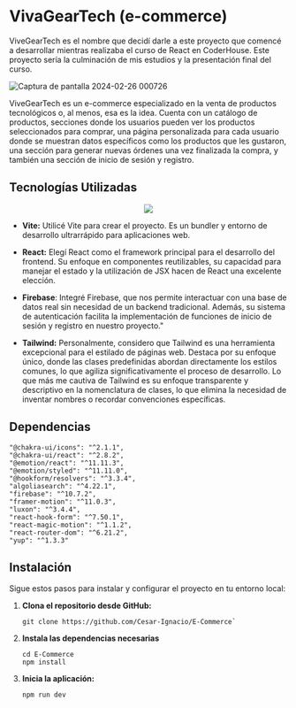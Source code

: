 # VivaGearTech (e-commerce)
ViveGearTech es el nombre que decidí darle a este proyecto que comencé a desarrollar mientras realizaba el curso de React en CoderHouse. Este proyecto sería la culminación de mis estudios y la presentación final del curso.

![Captura de pantalla 2024-02-26 000726](https://github.com/Cesar-Ignacio/E-Commerce/assets/73149891/d12a33ba-9706-4b30-973d-66fd2f9d0ffa)

ViveGearTech es un e-commerce especializado en la venta de productos tecnológicos o, al menos, esa es la idea. Cuenta con un catálogo de productos, secciones donde los usuarios pueden ver los productos seleccionados para comprar, una página personalizada para cada usuario donde se muestran datos específicos como los productos que les gustaron, una sección para generar nuevas órdenes una vez finalizada la compra, y también una sección de inicio de sesión y registro.
## Tecnologías Utilizadas
<p align="center">
  <a href="https://skillicons.dev">
    <img src="https://skillicons.dev/icons?i=react,firebase,vite,tailwind,javascript,html,css,git" />
  </a>
</p>

- **Vite:** Utilicé Vite para crear el proyecto. Es un bundler y entorno de desarrollo ultrarrápido para aplicaciones web.

- **React:** Elegí React como el framework principal para el desarrollo del frontend. Su enfoque en componentes reutilizables, su capacidad para manejar el estado y la utilización de JSX hacen de React una excelente elección.

- **Firebase**: Integré Firebase, que nos permite interactuar con una base de datos real sin necesidad de un backend tradicional. Además, su sistema de autenticación facilita la implementación de funciones de inicio de sesión y registro en nuestro proyecto."

- **Tailwind:** Personalmente, considero que Tailwind es una herramienta excepcional para el estilado de páginas web. Destaca por su enfoque único, donde las clases predefinidas abordan directamente los estilos comunes, lo que agiliza significativamente el proceso de desarrollo. Lo que más me cautiva de Tailwind es su enfoque transparente y descriptivo en la nomenclatura de clases, lo que elimina la necesidad de inventar nombres o recordar convenciones específicas.

## Dependencias
    "@chakra-ui/icons": "^2.1.1",
    "@chakra-ui/react": "^2.8.2",
    "@emotion/react": "^11.11.3",
    "@emotion/styled": "^11.11.0",
    "@hookform/resolvers": "^3.3.4",
    "algoliasearch": "^4.22.1",
    "firebase": "^10.7.2",
    "framer-motion": "^11.0.3",
    "luxon": "^3.4.4",
    "react-hook-form": "^7.50.1",
    "react-magic-motion": "^1.1.2",
    "react-router-dom": "^6.21.2",
    "yup": "^1.3.3"

## Instalación

Sigue estos pasos para instalar y configurar el proyecto en tu entorno local:

1. **Clona el repositorio desde GitHub:**

       git clone https://github.com/Cesar-Ignacio/E-Commerce`
1. **Instala las dependencias necesarias**

       cd E-Commerce
       npm install 
1.  **Inicia la aplicación:**

        npm run dev

